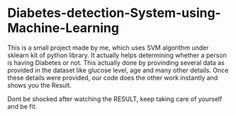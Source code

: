 # Diabetes-detection-System-using-Machine-Learning

This is a small project made by me, which uses SVM algorithm under sklearn kit of python library. It actually helps determining whether a person is having Diabetes or not.
This actually done by provinding several data as provided in the dataset like glucose level, age and many other details. Once these details were provided, our code does the other work instantly and shows you the Result.

Dont be shocked after watching the RESULT, keep taking care of yourself and be fit.
